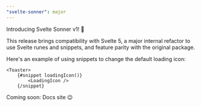 ```yaml
---
"svelte-sonner": major
---
```


Introducing Svelte Sonner v1! 🥳

This release brings compatibility with Svelte 5, a major internal refactor to use Svelte runes and snippets, and feature parity with the original package.

Here's an example of using snippets to change the default loading icon:

```svelte
<Toaster>
	{#snippet loadingIcon()}
		<LoadingIcon />
	{/snippet}
```

Coming soon: Docs site 😉
